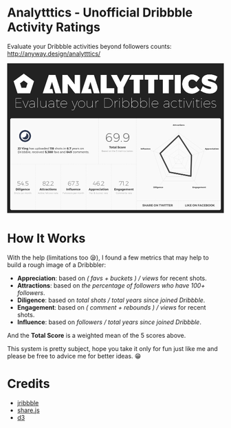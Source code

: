 # Analytttics - Unofficial Dribbble Activity Ratings
Evaluate your Dribbble activities beyond followers counts: http://anyway.design/analytttics/


![](https://raw.githubusercontent.com/JJYing/Analytttics/master/preview.png)


# How It Works
With the help (limitations too 😪), I found a few metrics that may help to build a rough image of a Dribbbler:

* **Appreciation**: based on *( favs + buckets ) / views* for recent shots.
* **Attractions**: based on *the percentage of followers who have 100+ followers*.
* **Diligence**: based on *total shots / total years since joined Dribbble*.
* **Engagement**: based on *( comment + rebounds ) / views* for recent shots.
* **Influence**: based on *followers / total years since joined Dribbble*.

And the **Total Score** is a weighted mean of the 5 scores above.

This system is pretty subject, hope you take it only for fun just like me and please be free to advice me for better ideas. 😁

# Credits
- [jribbble](https://github.com/tylergaw/jribbble)
- [share.js](https://github.com/overtrue/share.js)
- [d3](https://github.com/d3/d3)